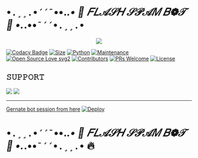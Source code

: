 # `•.¸¸.•´´¯`••._.•   🎀  𝐹𝐿𝒜𝒮𝐻 𝒮𝒫𝒜𝑀 𝐵❁𝒯  🎀   •._.••`¯´´•.¸¸.•`
<p align="center"> 
  <img src="https://te.legra.ph/file/d0d58067b759e78198d4a.jpg"> 
</p> 


[![Codacy Badge](https://api.codacy.com/project/badge/Grade/f7c51539e67b483bb8d7749acca51d3a)](https://app.codacy.com/gh/sameerpanthi/deadly-spam-bot?utm_source=github.com&utm_medium=referral&utm_content=sameerpanthi/deadly-spam-bot&utm_campaign=Badge_Grade_Settings) 
[![Size](https://img.shields.io/github/repo-size/sameerpanthi/deadly-spam-bot?style=flat-square&color=green)](https://github.com/sameerpanthi/deadly-spam-bot/) 
[![Python](https://img.shields.io/badge/Python-v3.9-blue)](https://www.python.org/)
[![Maintenance](https://img.shields.io/badge/Maintained%3F-yes-green.svg)](https://github.com/sameerpanthi/deadly-spam-bot/graphs/commit-activity) 
[![Open Source Love svg2](https://badges.frapsoft.com/os/v2/open-source.svg?v=103)](https://github.com/sameerpanthi/deadly-spam-bot) 
[![Contributors](https://img.shields.io/github/contributors/sameerpanthi/deadly-spam-bot?style=flat-square&color=green)](https://github.com/sameerpanthi/deadly-spam-bot/graphs/contributors)
[![PRs Welcome](https://img.shields.io/badge/PRs-welcome-brightgreen.svg?style=flat-square)](https://makeapullrequest.com) 
[![License](https://img.shields.io/badge/License-AGPL-blue)](https://github.com/sameerpanthi/deadly-spam-bot/blob/main/LICENSE) 



## 𝚂𝚄𝙿𝙿𝙾𝚁𝚃 

<a href="https://t.me/NYHNA_SUPPORT"><img src="https://img.shields.io/badge/Join-SUPPORT%20GROUP-red.svg?logo=Telegram"></a> 
<a href="https://t.me/NYHNA_SUPPORT"><img src="https://img.shields.io/badge/Join-SUPPORT%20CHANNEL-red.svg?logo=Telegram"></a> 

------------------------------------------------- 

[Gernate bot session from here](https://replit.com/@Alcoholic-Krish/NYHNA#main.py)
[![Deploy](https://www.herokucdn.com/deploy/button.svg)](https://dashboard.heroku.com/new?template=https://github.com/Nyhna/FLASHSPAMBOT)


# `•.¸¸.•´´¯`••._.•   🎀  𝐹𝐿𝒜𝒮𝐻 𝒮𝒫𝒜𝑀 𝐵❁𝒯  🎀   •._.••`¯´´•.¸¸.•` 🔥
